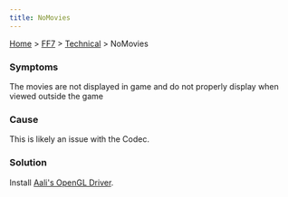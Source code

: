 ```yaml
---
title: NoMovies
---
```


[Home](../../index.md) > [FF7](../../FF7.md) > [Technical](../Technical.md) > NoMovies

### Symptoms

The movies are not displayed in game and do not properly display when viewed outside the game

### Cause

This is likely an issue with the Codec.

### Solution

Install [Aali's OpenGL Driver](http://forums.qhimm.com/index.php?topic=8306.0).
